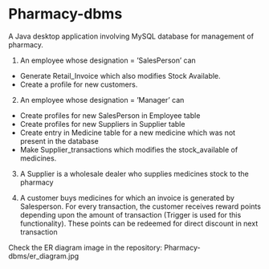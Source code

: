 # Pharmacy-dbms
A Java desktop application involving MySQL database for management of pharmacy.

1. An employee whose designation = ’SalesPerson’ can
  - Generate Retail_Invoice which also modifies Stock Available.
  - Create a profile for new customers.
  
2. An employee whose designation = ’Manager’ can
  - Create profiles for new SalesPerson in Employee table
  - Create profiles for new Suppliers in Supplier table
  - Create entry in Medicine table for a new medicine which was not present in the database
  - Make Supplier_transactions which modifies the stock_available of medicines.
  
3. A Supplier is a wholesale dealer who supplies medicines stock to the pharmacy

4. A customer buys medicines for which an invoice is generated by Salesperson. For every transaction, the customer receives reward points depending upon the amount of transaction (Trigger is used for this functionality). These points can be redeemed for direct discount in next transaction

Check the ER diagram image in the repository:
        Pharmacy-dbms/er_diagram.jpg
      
